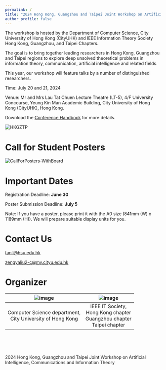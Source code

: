 ```yaml
---
permalink: /
title: "2024 Hong Kong, Guangzhou and Taipei Joint Workshop on Artificial Intelligence, Communications and Information Theory (AICIT2024)"
author_profile: false
---
```



The workshop is hosted by the Department of Computer Science, City University of Hong Kong (CityUHK) and IEEE Information Theory Society Hong Kong, Guangzhou, and Taipei Chapters. 

The goal is to bring together leading researchers in Hong Kong, Guangzhou and Taipei regions to explore deep unsolved theoretical problems in information theory, communication, artificial intelligence and related fields.

This year, our workshop will feature talks by a number of distinguished researchers.

Time: July 20 and 21, 2024


Venue: Mr and Mrs Lau Tat Chuen Lecture Theatre (LT-5), 4/F University Concourse, Yeung Kin Man Academic Building, City University of Hong Kong (CityUHK), Hong Kong.


Download the [Conference Handbook](https://qr61.cn/on1kVO/qEEeE5A) for more details.

![HKGZTP](https://github.com/HKGZTP/HKGZTP.github.io/assets/167737479/d215d194-3a83-4045-b44e-2514861bff60)

Call for Student Posters
=====
![CallForPosters-WithBoard](https://github.com/user-attachments/assets/93ff4602-1215-459a-923f-35aaadb250af)


Important Dates
=====

Registration Deadline: <strong> June 30 </strong>

Poster Submission Deadline: <strong> July 5 </strong>

Note: If you have a poster, please print it with the A0 size (841mm (W) x 1189mm (H)). We will prepare suitable display units for you.

Contact Us
=====

tanli@hsu.edu.hk

zengyaliu2-c@my.cityu.edu.hk

Organizer
=====

|![image](https://github.com/HKGZTP/HKGZTP.github.io/assets/167737479/7139a1c8-4699-4e6a-839b-c03d1a3af410) | ![image](https://github.com/HKGZTP/HKGZTP.github.io/assets/167737479/6d2ee4ec-2412-4e2c-a8ff-6e328fdf5258) |
|------------------------------------------------------------------------------------------------------------|------------------------------------------------------------------------------------------------------------|
| <center>Computer Science department, <br> City University of Hong Kong</center>                            | <center>IEEE IT Society, <br> Hong Kong chapter <br> Guangzhou chapter <br> Taipei chapter</center>         |



<br /><br /><br />


2024 Hong Kong, Guangzhou and Taipei Joint Workshop on Artificial Intelligence, Communications and Information Theory




